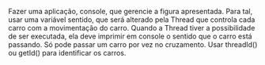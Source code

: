 Fazer uma aplicação, console, que gerencie a figura apresentada.
Para tal, usar uma variável sentido, que será alterado pela Thread que controla cada carro com a movimentação do carro. Quando a Thread tiver a possibilidade de ser executada, ela deve imprimir em console o sentido que o carro está passando. Só pode passar um carro por vez no cruzamento. Usar threadId() ou getId() para identificar os carros.
